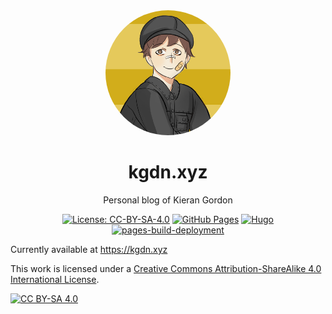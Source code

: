 <div id="image" align="center">
  <img src="static/images/profile.png" alt="Profile Image" width="200" height="200" style="border-radius: 50%">
</div>

<div id="title" align="center">
    <h1>kgdn.xyz</h1>
    <p>Personal blog of Kieran Gordon</p>

[![License: CC-BY-SA-4.0](https://img.shields.io/badge/License-CC%20BY--SA%204.0-lightgrey.svg)](http://creativecommons.org/licenses/by-sa/4.0/)
[![GitHub Pages](https://img.shields.io/badge/GitHub-Pages-blue)](https://pages.github.com/)
[![Hugo](https://img.shields.io/badge/Hugo-0.121.2-blue)](https://gohugo.io/)
[![pages-build-deployment](https://github.com/kgdn/kgdn.github.io/actions/workflows/pages/pages-build-deployment/badge.svg)](https://github.com/kgdn/kgdn.github.io/actions/workflows/pages/pages-build-deployment)
</div>

Currently available at https://kgdn.xyz

This work is licensed under a
[Creative Commons Attribution-ShareAlike 4.0 International License][cc-by-sa].

[![CC BY-SA 4.0][cc-by-sa-image]][cc-by-sa]

[cc-by-sa]: http://creativecommons.org/licenses/by-sa/4.0/
[cc-by-sa-image]: https://licensebuttons.net/l/by-sa/4.0/88x31.png
[cc-by-sa-shield]: https://img.shields.io/badge/License-CC%20BY--SA%204.0-lightgrey.svg
